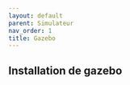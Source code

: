 ```yaml
---
layout: default
parent: Simulateur
nav_order: 1
title: Gazebo
---
```


## Installation de gazebo
